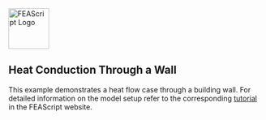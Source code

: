 <img src="https://feascript.github.io/FEAScript-website/assets/feascript-logo.png" width="80" alt="FEAScript Logo">

## Heat Conduction Through a Wall

This example demonstrates a heat flow case through a building wall. For detailed information on the model setup refer to the corresponding [tutorial](https://feascript.com/tutorials/heat-conduction-1d-wall.html) in the FEAScript website.

